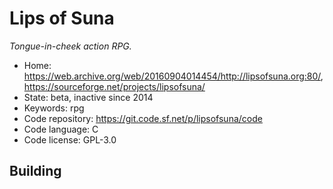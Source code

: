 # Lips of Suna

_Tongue-in-cheek action RPG._

- Home: <https://web.archive.org/web/20160904014454/http://lipsofsuna.org:80/>, https://sourceforge.net/projects/lipsofsuna/
- State: beta, inactive since 2014
- Keywords: rpg
- Code repository: https://git.code.sf.net/p/lipsofsuna/code
- Code language: C
- Code license: GPL-3.0

## Building

